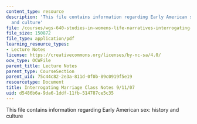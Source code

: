 ```yaml
---
content_type: resource
description: 'This file contains information regarding Early American sex: history
  and culture'
file: /courses/wgs-640-studies-in-womens-life-narratives-interrogating-marriage-case-studies-in-american-law-and-culture-fall-2007/d5486b6a9da61ddf11fb514787ce5c35_MITWGS_640F07_2.pdf
file_size: 150872
file_type: application/pdf
learning_resource_types:
- Lecture Notes
license: https://creativecommons.org/licenses/by-nc-sa/4.0/
ocw_type: OCWFile
parent_title: Lecture Notes
parent_type: CourseSection
parent_uid: 75c44c82-2e3a-811d-0f0b-89c0919f5e19
resourcetype: Document
title: Interrogating Marriage Class Notes 9/11/07
uid: d5486b6a-9da6-1ddf-11fb-514787ce5c35
---
```

This file contains information regarding Early American sex: history and culture